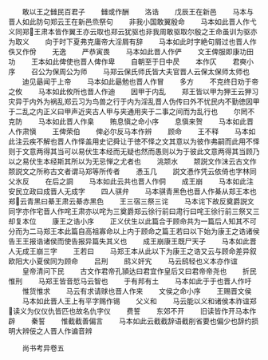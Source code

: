 <!-- { "loadSidebar": true } -->
　　敢以王之雠民百君子
　　雠或作酬
　　洛诰
　　戊辰王在新邑
　　马本与晋人如此防句郑云王在新邑烝祭句
　　非我小国敢翼殷命
　　马本如此晋人作弋义同郑王肃本皆作翼王亦云取也郑云犹驱也非我周敢驱取尔殷之王命虽训为驱亦为取义
　　向于时下夏弗克庸帝大淫屑有辞
　　马本如此时字絶句屑过也晋人作佚又作佾
　　无逸
　　严恭寅畏
　　马本如此晋人作俨
　　文王俾服即康功田功
　　王本如此俾使也晋人俾作卑
　　自朝至于日中昃
　　本作仄
　　君奭小序
　　召公为保周公为师
　　马郑云保氏师氏皆大夫官晋人云保太保师太师也
　　迪见朂闻于上帝
　　马本如此朂勉也晋人作冒
　　多方
　　不克终日劝于帝之攸
　　马本如此攸所也晋人作迪
　　因甲于内乱
　　郑王皆以甲为狎王云狎习灾异于内外为祸乱郑云习为鸟兽之行于内为淫乱晋人伪传曰外不忧民内不勤徳因甲于二乱之内正义曰甲声近夹古人甲与夹通用夹于二事之间而为乱行也
　　尔罔不克防
　　马本如此晋人作臬
　　贿息愼之命小序
　　息愼来贺
　　马本如此晋人作肃愼
　　王俾荣伯
　　俾必尔反马本作辨
　　顾命
　　王不释
　　马本如此注云疾不解也晋人作怿盖用史记舜让于徳不怿之文其意以为彼作弗嗣而此用不怿则于文意两得其当可以易伏生本经而无疑也然而愚则以为于彼此文意两得其当顾乃以之易伏生本经斯其所以为无忌惮之尤者也
　　洮颒水
　　颒説文作沫云古文作颒説文之所称古文者谓马郑等所传者
　　慿玉几
　　説文慿作凭云依倚也字林同父氷反
　　在后之詷
　　马本如此云共也晋人作侗
　　成王崩
　　马本如此注安民立政曰成晋人无成字
　　四人骐弁
　　马本骐青黑色也晋人作綦从郑王本也郑云青黑曰綦王肃云綦赤黑色
　　王三宿三祭三诧
　　马本诧下故反奠爵説文同字亦作宅晋人作咤王肃亦以咤为三奠爵郑云徐行前曰肃行曰咤王徐行前三祭又三却复本位
　　康王之诰小序
　　正义伏生以此篇合于顾命共为一篇后人知其不可分而为二马郑王本此篇自高祖寡命以上内于顾命之篇王若曰以下始为康王之诰诸侯告王王报诰诸侯而使告报异篇失其义也
　　成王崩康王既尸天子
　　马本如此晋人无成王崩三字
　　王若曰
　　马郑王本从此以下为康王之诰又云与顾命差异叙欧阳大小夏侯同为顾命
　　吕刑
　　鸱义奸宄
　　马云鸱轻也义本亦作谊
　　皇帝清问下民
　　古文作君帝孔頴达曰君宜作皇后又曰君帝帝尧也
　　折民惟刑
　　马郑王皆音悊马云智也
　　于有邦有土
　　马本如此于于也晋人作吁
　　惟货惟求
　　马云有求请赇也晋人作来
　　文侯之命小序
　　王赐晋文侯
　　马本如此晋人王上有平字赐作锡
　　父义和
　　马云能以义和诸侯本祚谊郑读义为仪仪仇皆匹也故名仇字仪
　　费誓
　　东郊不开
　　旧读皆作开马本作辟
　　秦誓
　　惟截截善偏言
　　马本如此云截截辞语截削省要也偏少也辞约损明大辨佞之人晋人作谝音辨

　　尚书考异卷五
